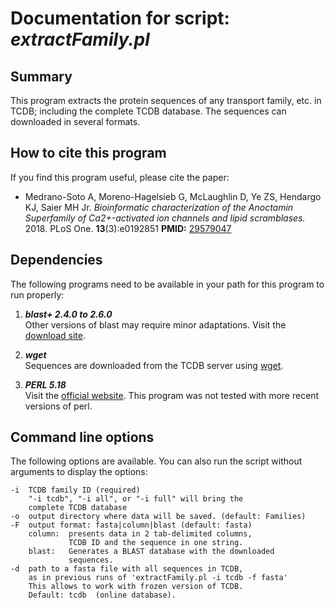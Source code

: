 # Documentation for script: _extractFamily.pl_

## Summary
This program extracts the protein sequences of any transport family, etc. in TCDB; 
including the complete TCDB database. The sequences can downloaded in several formats.

## How to cite this program
If you find this program useful, please cite the paper:  

  * Medrano-Soto A, Moreno-Hagelsieb G, McLaughlin D, Ye ZS, Hendargo KJ, Saier MH Jr. _Bioinformatic characterization of the Anoctamin Superfamily of Ca2+-activated ion channels and lipid scramblases._  2018. PLoS One. **13**(3):e0192851  **PMID:** [29579047](https://www.ncbi.nlm.nih.gov/pubmed/?term=29579047)  

## Dependencies
The following programs need to be available in your path for this 
program to run properly:

1. **_blast+ 2.4.0 to 2.6.0_**  
Other versions of blast may require minor adaptations. Visit the
[download site](https://blast.ncbi.nlm.nih.gov/Blast.cgi?PAGE_TYPE=BlastDocs&DOC_TYPE=Download). 

2. **_wget_**  
Sequences are downloaded from the TCDB server using [wget](https://www.gnu.org/software/wget).

3. **_PERL 5.18_**  
Visit the [official website](https://www.perl.org/). This program 
was not tested with more recent versions of perl.

## Command line options
The following options are available. You can also run the 
script without arguments to display the options:

    -i  TCDB family ID (required)
        "-i tcdb", "-i all", or "-i full" will bring the
        complete TCDB database
    -o  output directory where data will be saved. (default: Families)  
    -F  output format: fasta|column|blast (default: fasta)
        column:  presents data in 2 tab-delimited columns,
                 TCDB ID and the sequence in one string.
        blast:   Generates a BLAST database with the downloaded
                 sequences.
    -d  path to a fasta file with all sequences in TCDB,
        as in previous runs of 'extractFamily.pl -i tcdb -f fasta'
        This allows to work with frozen version of TCDB.
        Default: tcdb  (online database).

